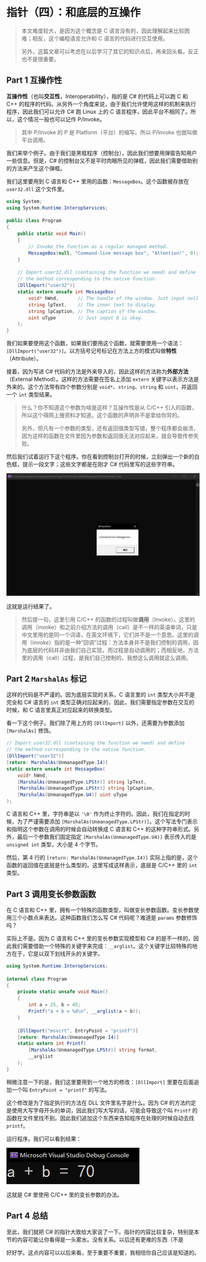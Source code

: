 # 指针（四）：和底层的互操作

> 本文难度较大，是因为这个概念是 C 语言没有的，因此理解起来比较困难；相反，这个编程语言允许和 C 语言的代码进行交互使用。
>
> 另外，这篇文章可以考虑在以后学习了其它的知识点后，再来回头看。反正也不是很重要。

## Part 1 互操作性

**互操作性**（也叫**交互性**，Interoperability），指的是 C# 的代码上可以跑 C 和 C++ 的程序的代码。从另外一个角度来说，由于我们允许使用这样的机制来执行程序，因此我们可以允许 C# 跑 Linux 上的 C 语言程序，因此平台不相同了。所以，这个情况一般也可以记作 P/Invoke。

> 其中 P/Invoke 的 P 是 Platform（平台）的缩写。所以 P/Invoke 也就叫做平台调用。

我们来举个例子。由于我们是黑框程序（控制台），因此我们想要用弹窗告知用户一些信息。但是，C# 的控制台又不是平时肉眼所见的弹框，因此我们需要借助别的方法来产生这个弹框。

我们这里要用到 C 语言和 C++ 里用的函数：`MessageBox`。这个函数被存放在 `user32.dll` 这个文件里。

```csharp
using System;
using System.Runtime.InteropServices;

public class Program
{
    public static void Main()
    {
        // Invoke the function as a regular managed method.
        MessageBox(null, "Command-line message box", "Attention!", 0);
    }
    
    // Import user32.dll (containing the function we need) and define
    // the method corresponding to the native function.
    [DllImport("user32")]
    static extern unsafe int MessageBox(
        void* hWnd,       // The handle of the window. Just input null is okay.
        string lpText,    // The inner text to display.
        string lpCaption, // The caption of the window.
        uint uType        // Just input 0 is okay.
    );
}
```

我们如果要使用这个函数，如果我们要用这个函数，就需要使用一个语法：`[DllImport("user32")]`。以方括号记号标记在方法上方的模式叫做**特性**（Attribute）。

接着，因为写进 C# 代码的方法是外来导入的，因此这样的方法称为**外部方法**（External Method）。这样的方法需要在签名上添加 `extern` 关键字以表示方法是外来的。这个方法带有四个参数分别是 `void*`、`string`、`string` 和 `uint`，并返回一个 `int` 类型结果。

> 什么？你不知道这个参数为啥是这样？互操作性是从 C/C++ 引入的函数，所以这个得网上搜资料才知道。这个函数的声明并不是拿给你背的。
>
> 另外，但凡有一个参数的类型，还有返回值类型写错，整个程序都会崩溃，因为这样的函数在文件里因为参数和返回值无法对应起来，就会导致传参失败。

然后我们试着运行下这个程序。你在看到控制台打开的时候，立刻弹出一个新的白色框，提示一段文字；这些文字都是在刚才 C# 代码里写的这些字符串。

![](pic/027/027-01.png)

这就是运行结果了。

> 然后提一句，这里引用 C/C++ 的函数的过程叫做**调用**（Invoke）。这里的调用（invoke）和之前介绍方法的调用（call）是不一样的英语单词，只是中文里用的是同一个词语，在英文环境下，它们并不是一个意思。这里的调用（invoke）指的是一种“回调”过程：方法本身并不是我们控制的调用，因为底层的代码并非由我们自己实现，而过程是自动调用的；而相反地，方法里的调用（call）过程，是我们自己控制的，我想这么调用就这么调用。

## Part 2 `MarshalAs` 标记

这样的代码是不严谨的。因为底层实现的关系，C 语言里的 `int` 类型大小并不是完全和 C# 语言的 `int` 类型正确对应起来的，因此，我们需要指定参数在交互的时候，和 C 语言里真正对应起来的转换类型。

看一下这个例子。我们除了用上方的 `[DllImport]` 以外，还需要为参数添加 `[MarshalAs]` 修饰。

```csharp
// Import user32.dll (containing the function we need) and define
// the method corresponding to the native function.
[DllImport("user32")]
[return: MarshalAs(UnmanagedType.I4)]
static extern unsafe int MessageBox(
    void* hWnd,
    [MarshalAs(UnmanagedType.LPStr)] string lpText,
    [MarshalAs(UnmanagedType.LPStr)] string lpCaption,
    [MarshalAs(UnmanagedType.U4)] uint uType
);
```

C 语言和 C++ 里，字符串是以 `'\0'` 作为终止字符的。因此，我们在指定的时候，为了严谨需要添加 `[MarshalAs(UnmanagedType.LPStr)]`。这个写法专门表示和指明这个参数在调用的时候会自动转换成 C 语言和 C++ 的这种字符串形式。另外，最后一个参数我们固定指定 `[MarshalAs(UnmanagedType.U4)]` 表示传入的是 `unsigned int` 类型，大小是 4 个字节。

然后，第 4 行的 `[return: MarshalAs(UnmanagedType.I4)]` 实际上指的是，这个函数的返回值在底层是什么类型的。这里写成这样表示，底层是 C/C++ 里的 `int` 类型。

## Part 3 调用变长参数函数

在 C 语言和 C++ 里，拥有一个特殊的函数类型，叫做变长参数函数。变长参数使用三个小数点来表达。这种函数我们怎么写 C# 代码呢？难道是 `params` 参数修饰吗？

实际上不是。因为 C 语言和 C++ 里的变长参数实现模型和 C# 的是不一样的，因此我们需要借助一个特殊的关键字来完成：`__arglist`。这个关键字比较特殊的地方在于，它是以双下划线开头的关键字。

```csharp
using System.Runtime.InteropServices;

internal class Program
{
    private static unsafe void Main()
    {
        int a = 25, b = 45;
        Printf("a + b = %d\n", __arglist(a + b));
    }

    [DllImport("msvcrt", EntryPoint = "printf")]
    [return: MarshalAs(UnmanagedType.I4)]
    static extern int Printf(
        [MarshalAs(UnmanagedType.LPStr)] string format,
        __arglist
    );
}
```

稍微注意一下的是，我们这里要用到一个地方的修改：`[DllImport]` 里要在后面追加一个叫 `EntryPoint = "printf"` 的写法。

这个修改是为了指定执行的方法在 DLL 文件里名字是什么。因为 C# 的方法约定是使用大写字母开头的单词，因此我们写大写的话，可能会导致这个叫 `Printf` 的函数在文件里找不到。因此我们追加这个东西来告知程序在处理的时候自动去找 `printf`。

运行程序。我们可以看到结果：

![](pic/027/027-02.png)

这就是 C# 里使用 C/C++ 里的变长参数的办法。

## Part 4 总结

至此，我们就把 C# 的指针大致给大家说了一下。指针的内容比较复杂，特别是本节的内容可能让你看得是一头雾水。没有关系。以后还有更难的东西（不是

好好学。这点内容可以以后来看，至于重要不重要，我相信你自己应该是知道的。